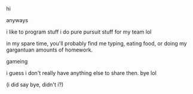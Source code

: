 hi




anyways

i like to program stuff
i do pure pursuit stuff for my team lol

in my spare time, you'll probably find me typing, eating food, or doing my gargantuan amounts of homework.

gameing



i guess i don't really have anything else to share then.
bye lol



























(i did say bye, didn't i?)
